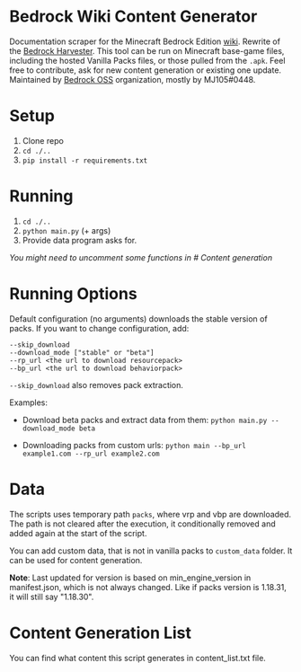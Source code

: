 # Bedrock Wiki Content Generator

Documentation scraper for the Minecraft Bedrock Edition [wiki](https://wiki.bedrock.dev/).
Rewrite of the [Bedrock Harvester](https://github.com/Bedrock-OSS/bedrock-harvester).
This tool can be run on Minecraft base-game files, including the hosted Vanilla Packs files, or those pulled from the `.apk`.
Feel free to contribute, ask for new content generation or existing one update.
Maintained by [Bedrock OSS](https://discord.gg/XjV87YN) organization, mostly by MJ105#0448.

# Setup

1. Clone repo
2. `cd ./..`
3. `pip install -r requirements.txt`

# Running

1. `cd ./..`
2. `python main.py` (+ args)
3. Provide data program asks for.

*You might need to uncomment some functions in # Content generation*

# Running Options

Default configuration (no arguments) downloads the stable version of packs.
If you want to change configuration, add:

```
--skip_download
--download_mode ["stable" or "beta"]
--rp_url <the url to download resourcepack>
--bp_url <the url to download behaviorpack>
```

`--skip_download` also removes pack extraction.

Examples:
- Download beta packs and extract data from them:
    `python main.py --download_mode beta`

- Downloading packs from custom urls:
    `python main --bp_url example1.com --rp_url example2.com`

# Data

The scripts uses temporary path `packs`, where vrp and vbp are downloaded. The path is not cleared after the execution, it conditionally removed and added again at the start of the script.

You can add custom data, that is not in vanilla packs to `custom_data` folder. It can be used for content generation.

**Note**:
Last updated for version is based on min_engine_version in manifest.json, which is not always changed. Like if packs version is 1.18.31, it will still say "1.18.30".

# Content Generation List

You can find what content this script generates in content_list.txt file.